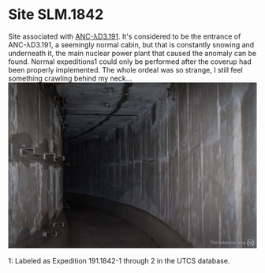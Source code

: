# Site SLM.1842
Site associated with [ANC-λD3.191](www.eunaotenhoacessoaolink.com). It's considered to be the entrance of ANC-λD3.191, a seemingly normal cabin, but that is constantly snowing and underneath it, the main nuclear power plant that caused the anomaly can be found. Normal expeditions<span class="super">1</span> could only be performed after the coverup had been properly implemented. The whole ordeal was so strange, I still feel something crawling behind my neck...
![Tux, the Linux mascot](database/0-7167-0344-0/1843/nuclear-photo.jpg)

<span class="super">1</span>: Labeled as Expedition 191.1842-1 through 2 in the UTCS database.

